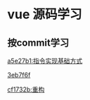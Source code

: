 # vue 源码学习

## 按commit学习

[a5e27b1:指令实现基础方式](./vue/a5e27b1.md)

[3eb7f6f](./vue/3eb7f6f.md)

[cf1732b:重构](./vue/cf1732b.md)